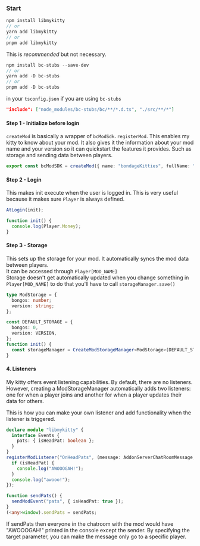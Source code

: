 ### Start

```ts
npm install libmykitty
// or
yarn add libmykitty
// or
pnpm add libmykitty
```

This is _recommended_ but not necessary.

```ts
npm install bc-stubs --save-dev
// or
yarn add -D bc-stubs
// or
pnpm add -D bc-stubs
```

in your `tsconfig.json` if you are using `bc-stubs`

```json
"include": ["node_modules/bc-stubs/bc/**/*.d.ts", "./src/**/*"]
```

#### Step 1 - Initialize before login

`createMod` is basically a wrapper of `bcModSdk.registerMod`. This enables my kitty to know about your mod. It also gives it the information about your mod name and your version so it can quickstart the features it provides. Such as storage and sending data between players.

```ts
export const bcModSDK = createMod({ name: "bondageKitties", fullName: "bondage kitties", version: "1.1.0" }, { syncCharacters: true });
```

#### Step 2 - Login

This makes init execute when the user is logged in. This is very useful because it makes sure `Player` is always defined.

```ts
AtLogin(init);

function init() {
  console.log(Player.Money);
}
```

#### Step 3 - Storage

This sets up the storage for your mod. It automatically syncs the mod data between players.</br>
It can be accessed through `Player[MOD_NAME]`</br>
Storage doesn't get automatically updated when you change something in `Player[MOD_NAME]` to do that you'll have to call `storageManager.save()`

```ts
type ModStorage = {
  bongos: number;
  version: string;
};

const DEFAULT_STORAGE = {
  bongos: 0,
  version: VERSION,
};
function init() {
  const storageManager = CreateModStorageManager<ModStorage>(DEFAULT_STORAGE);
}
```

#### 4. Listeners

My kitty offers event listening capabilities. By default, there are no listeners. However, creating a ModStorageManager automatically adds two listeners: one for when a player joins and another for when a player updates their data for others.

This is how you can make your own listener and add functionality when the listener is triggered.

```ts
declare module "libmykitty" {
  interface Events {
    pats: { isHeadPat: boolean };
  }
}
registerModListener("OnHeadPats", (message: AddonServerChatRoomMessage, { isHeadPat }) => {
  if (isHeadPat) {
    console.log("AWOOOGAH!");
  }
  console.log("awooo!");
});

function sendPats() {
  sendModEvent("pats", { isHeadPat: true });
}
(<any>window).sendPats = sendPats;
```

If sendPats then everyone in the chatroom with the mod would have "AWOOOGAH!" printed in the console except the sender. By specifying the target parameter, you can make the message only go to a specific player.
